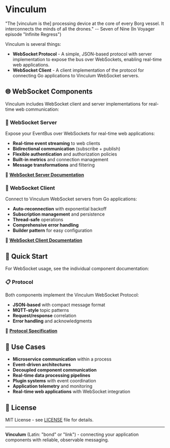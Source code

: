 # Vinculum

"The [vinculum is the] processing device at the core of every Borg vessel.
It interconnects the minds of all the drones."
   -- Seven of Nine (In Voyager episode "Infinite Regress")

Vinculum is several things:

- **WebSocket Protocol** - A simple, JSON-based protocol with server implementation to expose the bus over WebSockets, enabling real-time web applications.
- **WebSocket Client** - A client implementation of the protocol for connecting Go applications to Vinculum WebSocket servers.

## 🌐 WebSocket Components

Vinculum includes WebSocket client and server implementations for real-time web communication:

### 📡 **WebSocket Server**
Expose your EventBus over WebSockets for real-time web applications:
- **Real-time event streaming** to web clients
- **Bidirectional communication** (subscribe + publish)
- **Flexible authentication** and authorization policies
- **Built-in metrics** and connection management
- **Message transformations** and filtering

📖 **[WebSocket Server Documentation](pkg/vinculum/vws/server/README.md)**

### 🔌 **WebSocket Client**
Connect to Vinculum WebSocket servers from Go applications:
- **Auto-reconnection** with exponential backoff
- **Subscription management** and persistence
- **Thread-safe** operations
- **Comprehensive error handling**
- **Builder pattern** for easy configuration

📖 **[WebSocket Client Documentation](pkg/vinculum/vws/client/README.md)**

## 🚀 Quick Start

For WebSocket usage, see the individual component documentation:


### 📋 **Protocol**
Both components implement the Vinculum WebSocket Protocol:
- **JSON-based** with compact message format
- **MQTT-style** topic patterns
- **Request/response** correlation
- **Error handling** and acknowledgments

📖 **[Protocol Specification](pkg/vinculum/vws/PROTOCOL.md)**

## 🎯 Use Cases

- **Microservice communication** within a process
- **Event-driven architectures** 
- **Decoupled component communication**
- **Real-time data processing pipelines**
- **Plugin systems** with event coordination
- **Application telemetry** and monitoring
- **Real-time web applications** with WebSocket integration

## 📄 License

MIT License - see [LICENSE](LICENSE) file for details.

---

**Vinculum** (Latin: "bond" or "link") - connecting your application components with reliable, observable messaging.
